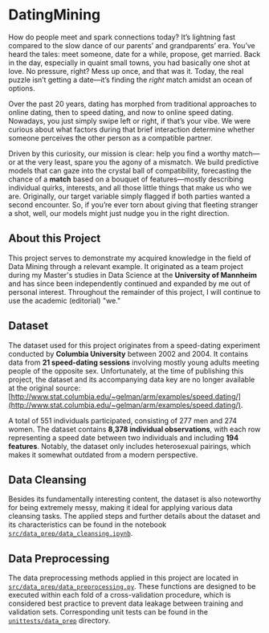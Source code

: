 # DatingMining

How do people meet and spark connections today? It’s lightning fast compared to the slow dance of our parents’ and grandparents’ era. You’ve heard the tales: meet someone, date for a while, propose, get married. Back in the day, especially in quaint small towns, you had basically one shot at love. No pressure, right? Mess up once, and that was it. Today, the real puzzle isn’t getting a date—it’s finding the *right* match amidst an ocean of options.

Over the past 20 years, dating has morphed from traditional approaches to online dating, then to speed dating, and now to online speed dating. Nowadays, you just simply swipe left or right, if that’s your vibe. We were curious about what factors during that brief interaction determine whether someone perceives the other person as a compatible partner.

Driven by this curiosity, our mission is clear: help you find a worthy match—or at the very least, spare you the agony of a mismatch. We build predictive models that can gaze into the crystal ball of compatibility, forecasting the chance of a **match** based on a bouquet of features—mostly describing individual quirks, interests, and all those little things that make us who we are. Originally, our target variable simply flagged if both parties wanted a second encounter. So, if you’re ever torn about giving that fleeting stranger a shot, well, our models might just nudge you in the right direction.

## About this Project

This project serves to demonstrate my acquired knowledge in the field of Data Mining through a relevant example. It originated as a team project during my Master's studies in Data Science at the **University of Mannheim** and has since been independently continued and expanded by me out of personal interest. Throughout the remainder of this project, I will continue to use the academic (editorial) "we."

## Dataset

The dataset used for this project originates from a speed-dating experiment conducted by **Columbia University** between 2002 and 2004. It contains data from **21 speed-dating sessions** involving mostly young adults meeting people of the opposite sex. Unfortunately, at the time of publishing this project, the dataset and its accompanying data key are no longer available at the original source: [http://www.stat.columbia.edu/~gelman/arm/examples/speed.dating/](http://www.stat.columbia.edu/~gelman/arm/examples/speed.dating/).

A total of 551 individuals participated, consisting of 277 men and 274 women. The dataset contains **8,378 individual observations**, with each row representing a speed date between two individuals and including **194 features**. Notably, the dataset only includes heterosexual pairings, which makes it somewhat outdated from a modern perspective.

## Data Cleansing

Besides its fundamentally interesting content, the dataset is also noteworthy for being extremely messy, making it ideal for applying various data cleansing tasks. The applied steps and further details about the dataset and its characteristics can be found in the notebook [`src/data_prep/data_cleansing.ipynb`](./src/data_prep/data_cleansing.ipynb).


## Data Preprocessing

The data preprocessing methods applied in this project are located in [`src/data_prep/data_preprocessing.py`](src/data_prep/data_preprocessing.py). These functions are designed to be executed within each fold of a cross-validation procedure, which is considered best practice to prevent data leakage between training and validation sets. Corresponding unit tests can be found in the [`unittests/data_prep`](unittests/data_prep) directory.
